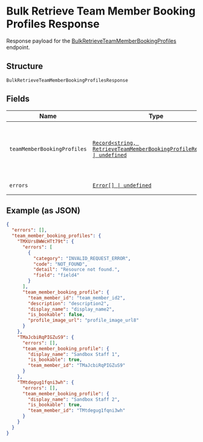 
# Bulk Retrieve Team Member Booking Profiles Response

Response payload for the [BulkRetrieveTeamMemberBookingProfiles](../../doc/api/bookings.md#bulk-retrieve-team-member-booking-profiles) endpoint.

## Structure

`BulkRetrieveTeamMemberBookingProfilesResponse`

## Fields

| Name | Type | Tags | Description |
|  --- | --- | --- | --- |
| `teamMemberBookingProfiles` | [`Record<string, RetrieveTeamMemberBookingProfileResponse> \| undefined`](../../doc/models/retrieve-team-member-booking-profile-response.md) | Optional | The returned team members' booking profiles, as a map with `team_member_id` as the key and [TeamMemberBookingProfile](entity:TeamMemberBookingProfile) the value. |
| `errors` | [`Error[] \| undefined`](../../doc/models/error.md) | Optional | Errors that occurred during the request. |

## Example (as JSON)

```json
{
  "errors": [],
  "team_member_booking_profiles": {
    "TMXUrsBWWcHTt79t": {
      "errors": [
        {
          "category": "INVALID_REQUEST_ERROR",
          "code": "NOT_FOUND",
          "detail": "Resource not found.",
          "field": "field4"
        }
      ],
      "team_member_booking_profile": {
        "team_member_id": "team_member_id2",
        "description": "description2",
        "display_name": "display_name2",
        "is_bookable": false,
        "profile_image_url": "profile_image_url8"
      }
    },
    "TMaJcbiRqPIGZuS9": {
      "errors": [],
      "team_member_booking_profile": {
        "display_name": "Sandbox Staff 1",
        "is_bookable": true,
        "team_member_id": "TMaJcbiRqPIGZuS9"
      }
    },
    "TMtdegug1fqni3wh": {
      "errors": [],
      "team_member_booking_profile": {
        "display_name": "Sandbox Staff 2",
        "is_bookable": true,
        "team_member_id": "TMtdegug1fqni3wh"
      }
    }
  }
}
```

